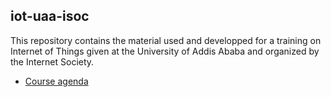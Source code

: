## iot-uaa-isoc

This repository contains the material used and developped for a training on Internet of Things given at the University of Addis Ababa and organized by the Internet Society.

* [Course agenda](agenda.md)
